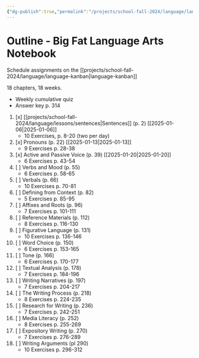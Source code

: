 ```yaml
---
{"dg-publish":true,"permalink":"/projects/school-fall-2024/language/language-review/"}
---
```



# Outline - Big Fat Language Arts Notebook

Schedule assignments on the [[projects/school-fall-2024/language/language-kanban\|language-kanban]]

18 chapters, 18 weeks. 

- Weekly cumulative quiz
- Answer key p. 314

1. [x] [[projects/school-fall-2024/language/lessons/sentences\|Sentences]] (p. 2) [[2025-01-06\|2025-01-06]]
    - 10 Exercises, p. 8-20 (two per day)
3. [x] Pronouns (p. 22) [[2025-01-13\|2025-01-13]]
    - 9 Exercises p. 28-38
4. [x] Active and Passive Voice (p. 39) [[2025-01-20\|2025-01-20]]
    - 6 Exercises p. 43-54
5. [ ] Verbs and Mood (p. 55) 
    - 6 Exercises p. 58-65
6. [ ] Verbals (p. 66) 
    - 10 Exercises p. 70-81
7. [ ] Defining from Context (p. 82) 
    - 5 Exercises p. 85-95
8. [ ] Affixes and Roots (p. 96) 
    - 7 Exercises p. 101-111
9. [ ] Reference Materials (p. 112) 
    - 8 Exercises p. 116-130 
10. [ ] Figurative Language (p. 131) 
    - 10 Exercises p. 136-146 
11. [ ] Word Choice (p. 150) 
    - 6 Exercises p. 153-165
12. [ ] Tone (p. 166) 
    - 6 Exercises p. 170-177
13. [ ] Textual Analysis (p. 178) 
    - 7 Exercises p. 184-196
14. [ ] Writing Narratives (p. 197) 
    - 7 Exercises p. 204-217
15. [ ] The Writing Process (p. 218) 
    - 8 Exercises p. 224-235
16. [ ] Research for Writing (p. 236) 
    - 7 Exercises p. 242-251
17. [ ] Media Literacy (p. 252) 
    - 8 Exercises p. 255-269
18. [ ] Expository Writing (p. 270) 
    - 7 Exercises p. 276-289
19. [ ] Writing Arguments (pl 290) 
    - 10 Exercises p. 296-312

